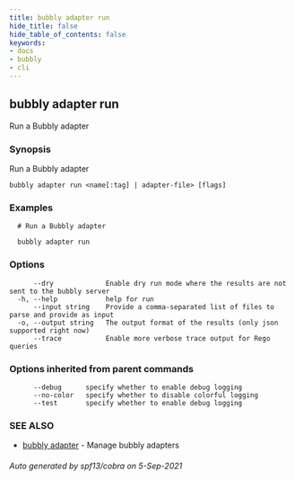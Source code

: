 ```yaml
---
title: bubbly adapter run
hide_title: false
hide_table_of_contents: false
keywords:
- docs
- bubbly
- cli
---
```

## bubbly adapter run

Run a Bubbly adapter

### Synopsis

Run a Bubbly adapter



```
bubbly adapter run <name[:tag] | adapter-file> [flags]
```

### Examples

```
  # Run a Bubbly adapter
  
  bubbly adapter run
```

### Options

```
      --dry             Enable dry run mode where the results are not sent to the bubbly server
  -h, --help            help for run
      --input string    Provide a comma-separated list of files to parse and provide as input
  -o, --output string   The output format of the results (only json supported right now)
      --trace           Enable more verbose trace output for Rego queries
```

### Options inherited from parent commands

```
      --debug      specify whether to enable debug logging
      --no-color   specify whether to disable colorful logging
      --test       specify whether to enable debug logging
```

### SEE ALSO

* [bubbly adapter](bubbly_adapter.md)	 - Manage bubbly adapters

###### Auto generated by spf13/cobra on 5-Sep-2021
